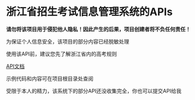 # 浙江省招生考试信息管理系统的APIs

**请勿将该项目用于侵犯他人隐私！因此产生的后果，项目创建者将不负任何责任！**

为保证个人信息安全，该项目的部分内容已经脱敏处理

使用该API前，建议您先了解浙江省内的高考规则

[API文档](docs/API.md)

示例代码和内容可在项目根目录处查阅

受限于本人的精力，该系统下的部分API还没收集完全，你也可以提交API给我